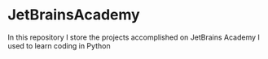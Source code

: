 # JetBrainsAcademy

In this repository I store the projects accomplished on JetBrains Academy I used to learn coding in Python
